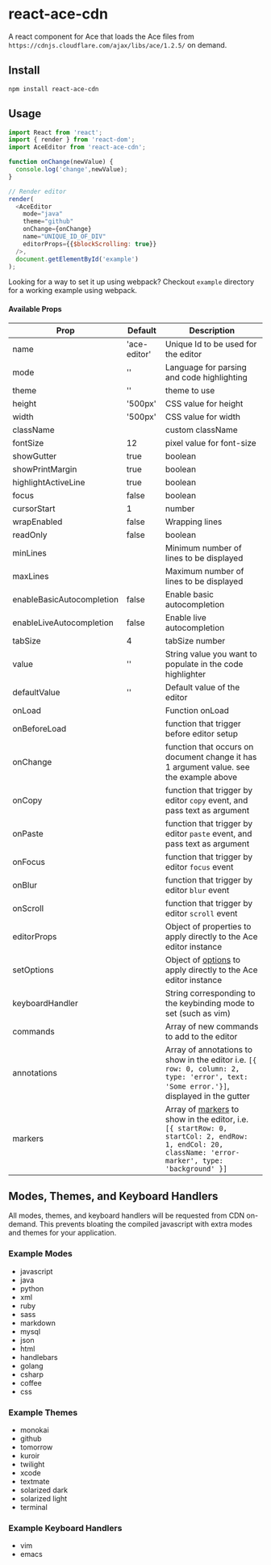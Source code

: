 # react-ace-cdn

A react component for Ace that loads the Ace files from `https://cdnjs.cloudflare.com/ajax/libs/ace/1.2.5/` on demand.

## Install

`npm install react-ace-cdn`

## Usage

```javascript
import React from 'react';
import { render } from 'react-dom';
import AceEditor from 'react-ace-cdn';

function onChange(newValue) {
  console.log('change',newValue);
}

// Render editor
render(
  <AceEditor
    mode="java"
    theme="github"
    onChange={onChange}
    name="UNIQUE_ID_OF_DIV"
    editorProps={{$blockScrolling: true}}
  />,
  document.getElementById('example')
);
```

Looking for a way to set it up using webpack? Checkout `example` directory for a working example using webpack.


#### Available Props

|Prop|Default|Description|
|-----|------|----------|
|name| 'ace-editor'| Unique Id to be used for the editor|
|mode| ''| Language for parsing and code highlighting|
|theme| ''| theme to use|
|height| '500px'| CSS value for height|
|width| '500px'| CSS value for width|
|className| | custom className|
|fontSize| 12| pixel value for font-size|
|showGutter| true| boolean|
|showPrintMargin| true| boolean|
|highlightActiveLine| true| boolean|
|focus| false| boolean|
|cursorStart| 1| number|
|wrapEnabled| false| Wrapping lines|
|readOnly| false| boolean|
|minLines| | Minimum number of lines to be displayed|
|maxLines| | Maximum number of lines to be displayed|
|enableBasicAutocompletion| false| Enable basic autocompletion|
|enableLiveAutocompletion| false| Enable live autocompletion|
|tabSize| 4| tabSize number|
|value | ''| String value you want to populate in the code highlighter|
|defaultValue | ''| Default value of the editor|
|onLoad| | Function onLoad|
|onBeforeLoad| | function that trigger before editor setup|
|onChange| | function that occurs on document change it has 1 argument value. see the example above|
|onCopy| | function that trigger by editor `copy` event, and pass text as argument|
|onPaste| | function that trigger by editor `paste` event, and pass text as argument|
|onFocus| | function that trigger by editor `focus` event|
|onBlur| | function that trigger by editor `blur` event|
|onScroll| | function that trigger by editor `scroll` event|
|editorProps| | Object of properties to apply directly to the Ace editor instance|
|setOptions| | Object of [options](https://github.com/ajaxorg/ace/wiki/Configuring-Ace) to apply directly to the Ace editor instance|
|keyboardHandler| | String corresponding to the keybinding mode to set (such as vim)|
|commands| | Array of new commands to add to the editor
|annotations| | Array of annotations to show in the editor i.e. `[{ row: 0, column: 2, type: 'error', text: 'Some error.'}]`, displayed in the gutter|
|markers| | Array of [markers](https://ace.c9.io/api/edit_session.html#EditSession.addMarker) to show in the editor, i.e. `[{ startRow: 0, startCol: 2, endRow: 1, endCol: 20, className: 'error-marker', type: 'background' }]`|


## Modes, Themes, and Keyboard Handlers

All modes, themes, and keyboard handlers will be requested from CDN on-demand.  This prevents bloating the compiled javascript with extra modes and themes for your application.

### Example Modes

* javascript
* java
* python
* xml
* ruby
* sass
* markdown
* mysql
* json
* html
* handlebars
* golang
* csharp
* coffee
* css

### Example Themes

* monokai
* github
* tomorrow
* kuroir
* twilight
* xcode
* textmate
* solarized dark
* solarized light
* terminal

### Example Keyboard Handlers

* vim
* emacs
